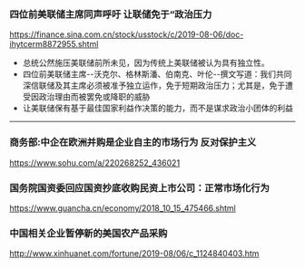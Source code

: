 ### 四位前美联储主席同声呼吁 让联储免于“政治压力
https://finance.sina.com.cn/stock/usstock/c/2019-08-06/doc-ihytcerm8872955.shtml
- 总统公然施压美联储前所未见，因为传统上美联储被认为具有独立性。
- 四位前美联储主席--沃克尔、格林斯潘、伯南克、叶伦--撰文写道：我们共同深信联储及其主席必须被准予独立运作，免于短期政治压力；尤其是，免于遭受因政治理由而被罢免或降职的威胁
- 让美联储保有基于最佳国家利益作决策的能力，而不是谋求政治小团体的利益
---
### 商务部:中企在欧洲并购是企业自主的市场行为 反对保护主义 
https://www.sohu.com/a/220268252_436021
### 国务院国资委回应国资抄底收购民资上市公司：正常市场化行为
https://www.guancha.cn/economy/2018_10_15_475466.shtml
### 中国相关企业暂停新的美国农产品采购
http://www.xinhuanet.com/fortune/2019-08/06/c_1124840403.htm
